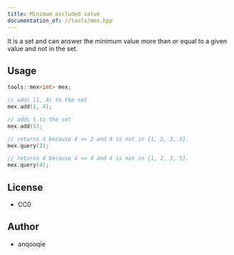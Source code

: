 ```yaml
---
title: Minimum excluded value
documentation_of: //tools/mex.hpp
---
```


It is a set and can answer the minimum value more than or equal to a given value and not in the set.

## Usage
```cpp
tools::mex<int> mex;

// adds [1, 4) to the set
mex.add(1, 4);

// adds 5 to the set
mex.add(5);

// returns 4 because 4 >= 2 and 4 is not in {1, 2, 3, 5}.
mex.query(2);

// returns 4 because 4 >= 4 and 4 is not in {1, 2, 3, 5}.
mex.query(4);
```

## License
- CC0

## Author
- anqooqie
